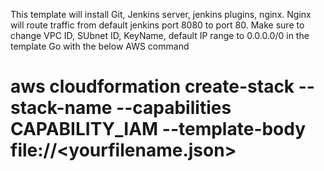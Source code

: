 This template will install Git, Jenkins server, jenkins plugins, nginx. 
Nginx will route traffic from default jenkins port 8080 to port 80.
Make sure to change VPC ID, SUbnet ID, KeyName, default IP range to 0.0.0.0/0 in the template
Go with the below AWS command
# aws cloudformation create-stack --stack-name <nameofyourstack> --capabilities CAPABILITY_IAM --template-body file://<yourfilename.json>
